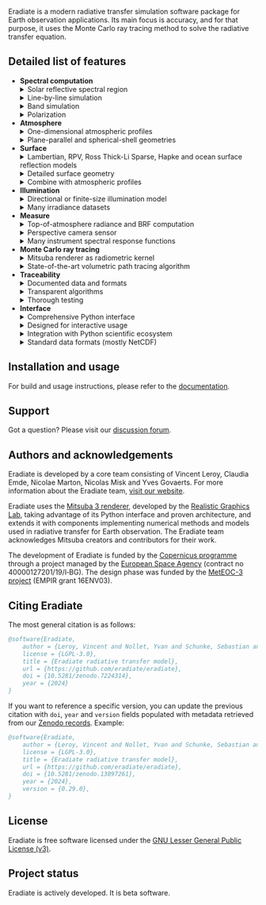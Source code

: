 Eradiate is a modern radiative transfer simulation software package for Earth
observation applications. Its main focus is accuracy, and for that purpose, it
uses the Monte Carlo ray tracing method to solve the radiative transfer
equation.

## Detailed list of features

<ul>
  <li><strong>Spectral computation</strong>

  <details>
  <summary>
  Solar reflective spectral region
  </summary>
  Eradiate ships spectral data in the solar reflective region (at least from
  280 nm to 2500 nm).
  </details>

  <details>
  <summary>
  Line-by-line simulation
  </summary>
  These are true monochromatic simulations (as opposed to narrow band
  simulations).
  Eradiate provides
  <a href="https://eradiate.readthedocs.io/en/stable/data/absorption_databases.html">monochromatic absorption databases</a> covering the [250, 3125] nm interval.
  User-defined absorption databases are also supported (see the
  <a href="https://eradiate.readthedocs.io/en/stable/data/absorption_databases.html#format-monochromatic">database format</a>).
  </details>

  <details>
  <summary>
  Band simulation
  </summary>
  These simulations computes results in spectral bands.
  The correlated <em>k</em>-distribution (CKD) method with configurable
  quadrature rule is used. This method achieves a trade-off between performance
  and accuracy for the simulation of absorption by gases.
  Eradiate provides
  <a href="https://eradiate.readthedocs.io/en/stable/data/absorption_databases.html">CKD-ready absorption databases</a>
  for the [250, 3125] nm
  interval, with various spectral bin sizes (100 cm⁻¹, 1 nm, 10 nm).
  User-defined absorption databases are also supported (see the
  <a href="https://eradiate.readthedocs.io/en/stable/data/absorption_databases.html#format-ckd">database format</a>).
  </details>

  <details>
  <summary>
  Polarization
  </summary>
  Eradiate optionally supports polarized light simulation. This feature can be
  switched on or off to achieve the best compromise between accuracy and
  performance.
  </details>
  </li>

  <li><strong>Atmosphere</strong>

  <details>
  <summary>
  One-dimensional atmospheric profiles
  </summary>
  Both standard profiles, <em>e.g.</em> the AFGL (1986) profiles, and customized
  profiles are supported.
  </details>

  <details>
  <summary>
  Plane-parallel and spherical-shell geometries
  </summary>
  This allows for more accurate results at high illumination and viewing
  angles.
  </details>
  </li>

  <li><strong>Surface</strong>

  <details>
  <summary>
  Lambertian, RPV, Ross Thick-Li Sparse, Hapke and ocean surface reflection models
  </summary>
  All models can be parametrized against the spectral dimension.
  </details>

  <details>
  <summary>
  Detailed surface geometry
  </summary>
  Add a discrete canopy model (either disk-based abstract models, or more
  realistic mesh-based models).
  </details>

  <details>
  <summary>
  Combine with atmospheric profiles
  </summary>
  Your discrete canopy can be integrated within a scene featuring a 1D
  atmosphere model in a fully coupled simulation.
  </details>
  </li>

  <li><strong>Illumination</strong>

  <details>
  <summary>
  Directional or finite-size illumination model
  </summary>
  Eradiate supports both ideal (Delta angular distribution), and realistic
  (finite angular size) illumination models.
  </details>

  <details>
  <summary>
  Many irradiance datasets
  </summary>
  <a href="https://eradiate.readthedocs.io/en/stable/data/solar_irradiance.html#available-datasets">Pick your favourite</a>
  or
  <a href="https://eradiate.readthedocs.io/en/stable/data/solar_irradiance.html">bring your own</a>.
  </details>
  </li>

  <li><strong>Measure</strong>

  <details>
  <summary>
  Top-of-atmosphere radiance and BRF computation
  </summary>
  An ideal model suitable for satellite data simulation.
  </details>

  <details>
  <summary>
  Perspective camera sensor
  </summary>
  Greatly facilitates scene setup: inspecting the scene is very easy.
  </details>

  <details>
  <summary>
  Many instrument spectral response functions
  </summary>
  Our <a href="https://eradiate.readthedocs.io/en/stable/data/srf.html">SRF data</a>
  is very close to the original data, and we provide advice to
  further clean up the data and find the right balance between accuracy and
  performance.
  </details>
  </li>

  <li><strong>Monte Carlo ray tracing</strong>

  <details>
  <summary>
  Mitsuba renderer as radiometric kernel
  </summary>
  We leverage the advanced Python API of a cutting-edge C++ rendering system.
  </details>

  <details>
  <summary>
  State-of-the-art volumetric path tracing algorithm
  </summary>
  Mitsuba ships a null-collision-based volumetric path tracer which performs
  well in many of the cases Eradiate is used for. We also provide a
  special-purpose path tracing algorithm for plane-parallel geometries that can
  perform up to 2 orders of magnitude faster than the null-collision algorithm.
  </details>
  </li>

  <li><strong>Traceability</strong>

  <details>
  <summary>
  Documented data and formats
  </summary>
  We explain where our data comes from and how users can build their own data
  in a format compatible with Eradiate's input.
  </details>

  <details>
  <summary>
  Transparent algorithms
  </summary>
  Our algorithms are researched and documented, and their implementation is
  open-source.
  </details>

  <details>
  <summary>
  Thorough testing
  </summary>
  Eradiate is shipped with a large unit testing suite and benchmarked
  periodically against community-established reference simulation software.
  </details>
  </li>

  <li><strong>Interface</strong>

  <details>
  <summary>
  Comprehensive Python interface
  </summary>
  Abstractions are derived from computer graphics and Earth observation and
  are designed to feel natural to EO scientists.
  </details>

  <details>
  <summary>
  Designed for interactive usage
  </summary>
  Jupyter notebooks are now an essential tool in the digital scientific
  workflow.
  </details>

  <details>
  <summary>
  Integration with Python scientific ecosystem
  </summary>
  The implementation is done using the Scientific Python stack.
  </details>

  <details>
  <summary>
  Standard data formats (mostly NetCDF)
  </summary>
  Eradiate uses predominantly <a href="https://xarray.dev">Xarray</a> data
  structures for I/O.
  </details>
  </li>
</ul>

## Installation and usage

For build and usage instructions, please refer to the
[documentation](https://eradiate.readthedocs.org).

## Support

Got a question? Please visit our
[discussion forum](https://github.com/eradiate/eradiate/discussions).

## Authors and acknowledgements

Eradiate is developed by a core team consisting of Vincent Leroy,
Claudia Emde, Nicolae Marton, Nicolas Misk and Yves Govaerts. For more
information about the Eradiate team,
[visit our website](https://www.eradiate.eu/site/people).

Eradiate uses the
[Mitsuba 3 renderer](https://github.com/mitsuba-renderer/mitsuba3), developed by
the [Realistic Graphics Lab](https://rgl.epfl.ch/),
taking advantage of its Python interface and proven architecture, and extends it
with components implementing numerical methods and models used in radiative
transfer for Earth observation. The Eradiate team acknowledges Mitsuba creators
and contributors for their work.

The development of Eradiate is funded by the
[Copernicus programme](https://www.copernicus.eu/) through a project managed by
the [European Space Agency](http://www.esa.int/) (contract no
40000127201/19/I‑BG).
The design phase was funded by the [MetEOC-3 project](http://www.meteoc.org/)
(EMPIR grant 16ENV03).

## Citing Eradiate

The most general citation is as follows:

```bibtex
@software{Eradiate,
    author = {Leroy, Vincent and Nollet, Yvan and Schunke, Sebastian and Misk, Nicolas and Marton, Nicolae and Govaerts, Yves},
    license = {LGPL-3.0},
    title = {Eradiate radiative transfer model},
    url = {https://github.com/eradiate/eradiate},
    doi = {10.5281/zenodo.7224314},
    year = {2024}
}
```

If you want to reference a specific version, you can update the previous
citation with `doi`, `year` and `version` fields populated with metadata
retrieved from our
[Zenodo records](https://zenodo.org/search?q=parent.id%3A7224314&f=allversions%3Atrue&l=list&p=1&s=10&sort=version).
Example:

```bibtex
@software{Eradiate,
    author = {Leroy, Vincent and Nollet, Yvan and Schunke, Sebastian and Misk, Nicolas and Marton, Nicolae and Govaerts, Yves},
    license = {LGPL-3.0},
    title = {Eradiate radiative transfer model},
    url = {https://github.com/eradiate/eradiate},
    doi = {10.5281/zenodo.13897261},
    year = {2024},
    version = {0.29.0},
}
```

## License

Eradiate is free software licensed under the
[GNU Lesser General Public License (v3)](./LICENSE).

## Project status

Eradiate is actively developed. It is beta software.
